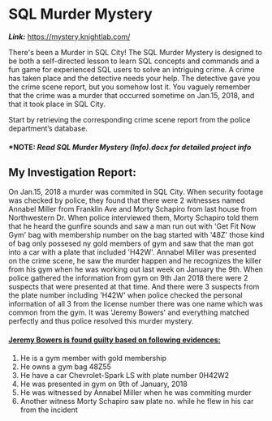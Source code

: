 # SQL Murder Mystery
___Link:___ https://mystery.knightlab.com/ 

There's been a Murder in SQL City! The SQL Murder Mystery is designed to be both a self-directed lesson to learn SQL concepts and commands and a fun game for experienced SQL users to solve an intriguing crime.
A crime has taken place and the detective needs your help. The detective gave you the crime scene report, but you somehow lost it. You vaguely remember that the crime was a ​murder​ that occurred sometime on ​Jan.15, 2018,​ and that it took place in ​SQL City​. 

Start by retrieving the corresponding crime scene report from the police department’s database.

#### *NOTE: _Read SQL Murder Mystery (Info).docx for detailed project info_
## My Investigation Report:
On Jan.15, 2018 a murder was commited in SQL City. When security footage was checked by police, they found that there were 2 witnesses named Annabel Miller from Franklin Ave and Morty Schapiro from last house from Northwestern Dr. When police interviewed them, Morty Schapiro told them that he heard the gunfire sounds and saw a man run out with 'Get Fit Now Gym' bag with membership number on the bag started with '48Z' those kind of bag only possesed ny gold members of gym and saw that the man got into a car with a plate that included 'H42W'. Annabel Miller was presented on the crime scene, he saw the murder happen and he recognizes the killer from his gym when he was working out last week on January the 9th. When police gathered the information from gym on 9th Jan 2018 there were 2 suspects that were presented at that time. And there were 3 suspects from the plate number including 'H42W' when police checked the personal information of all 3 from the license number there was one name which was common from the gym. It was 'Jeremy Bowers' and everything matched perfectly and thus police resolved this murder mystery.

#### <ins>Jeremy Bowers is found guilty based on following evidences:</ins>
1. He is a gym member with gold membership
2. He owns a gym bag 48Z55
3. He have a car Chevrolet-Spark LS with plate number 0H42W2
4. He was presented in gym on 9th of January, 2018
5. He was witnessed by Annabel Miller when he was commiting murder
6. Another witness Morty Schapiro saw plate no. while he flew in his car from the incident
